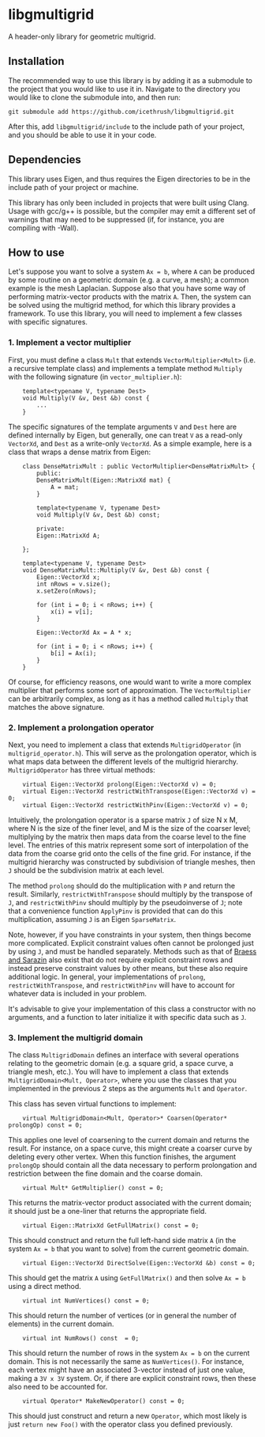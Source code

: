 # libgmultigrid
A header-only library for geometric multigrid.

## Installation

The recommended way to use this library is by adding it as a submodule to the project that you would like to use it in. Navigate to the directory you would like to clone the submodule into, and then run:
```
git submodule add https://github.com/icethrush/libgmultigrid.git
```
After this, add `libgmultigrid/include` to the include path of your project, and you should be able to use it in your code.

## Dependencies

This library uses Eigen, and thus requires the Eigen directories to be in the include path of your project or machine.

This library has only been included in projects that were built using Clang. Usage with gcc/g++ is possible, but the compiler may emit a different set of warnings that may need to be suppressed (if, for instance, you are compiling with -Wall).

## How to use

Let's suppose you want to solve a system `Ax = b`, where `A` can be produced by some routine on a geometric domain (e.g. a curve, a mesh); a common example is the mesh Laplacian. Suppose also that you have some way of performing matrix-vector products with the matrix `A`. Then, the system can be solved using the multigrid method, for which this library provides a framework. To use this library, you will need to implement a few classes with specific signatures.

### 1. Implement a vector multiplier

First, you must define a class `Mult` that extends `VectorMultiplier<Mult>` (i.e. a recursive template class) and implements a template method `Multiply` with the following signature (in `vector_multiplier.h`):

```
    template<typename V, typename Dest>
    void Multiply(V &v, Dest &b) const {
        ...
    }
```

The specific signatures of the template arguments `V` and `Dest` here are defined internally by Eigen, but generally, one can treat `V` as a read-only `VectorXd`, and `Dest` as a write-only `VectorXd`. As a simple example, here is a class that wraps a dense matrix from Eigen:

```
    class DenseMatrixMult : public VectorMultiplier<DenseMatrixMult> {
        public:
        DenseMatrixMult(Eigen::MatrixXd mat) {
            A = mat;
        }

        template<typename V, typename Dest>
        void Multiply(V &v, Dest &b) const;

        private:
        Eigen::MatrixXd A;

    };

    template<typename V, typename Dest>
    void DenseMatrixMult::Multiply(V &v, Dest &b) const {
        Eigen::VectorXd x;
        int nRows = v.size();
        x.setZero(nRows);

        for (int i = 0; i < nRows; i++) {
            x(i) = v[i];
        }

        Eigen::VectorXd Ax = A * x;

        for (int i = 0; i < nRows; i++) {
            b[i] = Ax(i);
        }
    }
```

Of course, for efficiency reasons, one would want to write a more complex multiplier that performs some sort of approximation. The `VectorMultiplier` can be arbitrarily complex, as long as it has a method called `Multiply` that matches the above signature.

### 2. Implement a prolongation operator

Next, you need to implement a class that extends `MultigridOperator` (in `multigrid_operator.h`). This will serve as the prolongation operator, which is what maps data between the different levels of the multigrid hierarchy. `MultigridOperator` has three virtual methods:

```
    virtual Eigen::VectorXd prolong(Eigen::VectorXd v) = 0;
    virtual Eigen::VectorXd restrictWithTranspose(Eigen::VectorXd v) = 0;
    virtual Eigen::VectorXd restrictWithPinv(Eigen::VectorXd v) = 0;
```

Intuitively, the prolongation operator is a sparse matrix `J` of size N x M, where N is the size of the finer level, and M is the size of the coarser level; multiplying by the matrix then maps data from the coarse level to the fine level. The entries of this matrix represent some sort of interpolation of the data from the coarse grid onto the cells of the fine grid. For instance, if the multigrid hierarchy was constructed by subdivision of triangle meshes, then `J` should be the subdivision matrix at each level.

The method `prolong` should do the multiplication with `P` and return the result. Similarly, `restrictWithTranspose` should multiply by the transpose of `J`, and `restrictWithPinv` should multiply by the pseudoinverse of `J`; note that a convenience function `ApplyPinv` is provided that can do this multiplication, assuming `J` is an Eigen `SparseMatrix`.

Note, however, if you have constraints in your system, then things become more complicated. Explicit constraint values often cannot be prolonged just by using `J`, and must be handled separately. Methods such as that of [Braess and Sarazin](https://homepage.ruhr-uni-bochum.de/dietrich.braess/smooth.pdf) also exist that do not require explicit constraint rows and instead preserve constraint values by other means, but these also require additional logic. In general, your implementations of `prolong`, `restrictWithTranspose`, and `restrictWithPinv` will have to account for whatever data is included in your problem.

It's advisable to give your implementation of this class a constructor with no arguments, and a function to later initialize it with specific data such as `J`.

### 3. Implement the multigrid domain

The class `MultigridDomain` defines an interface with several operations relating to the geometric domain (e.g. a square grid, a space curve, a triangle mesh, etc.). You will have to implement a class that extends `MultigridDomain<Mult, Operator>`, where you use the classes that you implemented in the previous 2 steps as the arguments `Mult` and `Operator`.

This class has seven virtual functions to implement:

```
    virtual MultigridDomain<Mult, Operator>* Coarsen(Operator* prolongOp) const = 0;
```
This applies one level of coarsening to the current domain and returns the result. For instance, on a space curve, this might create a coarser curve by deleting every other vertex. When this function finishes, the argument `prolongOp` should contain all the data necessary to perform prolongation and restriction between the fine domain and the coarse domain.


```
    virtual Mult* GetMultiplier() const = 0;
```

This returns the matrix-vector product associated with the current domain; it should just be a one-liner that returns the appropriate field.

```
    virtual Eigen::MatrixXd GetFullMatrix() const = 0;
```
This should construct and return the full left-hand side matrix `A` (in the system `Ax = b` that you want to solve) from the current geometric domain.


```
    virtual Eigen::VectorXd DirectSolve(Eigen::VectorXd &b) const = 0;
```
This should get the matrix `A` using `GetFullMatrix()` and then solve `Ax = b` using a direct method.

```
    virtual int NumVertices() const = 0;
```
This should return the number of vertices (or in general the number of elements) in the current domain.

```
    virtual int NumRows() const  = 0;
```
This should return the number of rows in the system `Ax = b` on the current domain. This is not necessarily the same as `NumVertices()`. For instance, each vertex might have an associated 3-vector instead of just one value, making a `3V x 3V` system. Or, if there are explicit constraint rows, then these also need to be accounted for.

```
    virtual Operator* MakeNewOperator() const = 0;
```
This should just construct and return a new `Operator`, which most likely is just `return new Foo()` with the operator class you defined previously.





